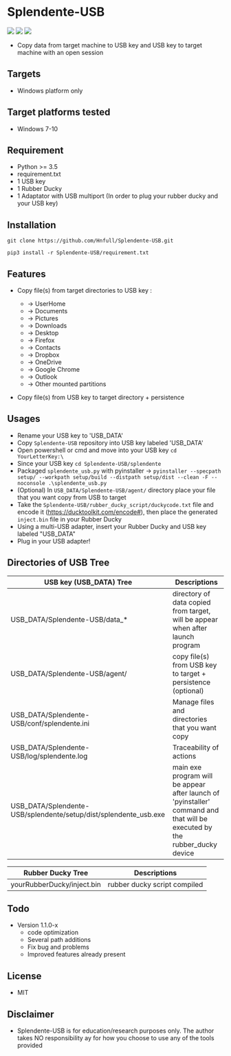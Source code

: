 # Splendente-USB

![](https://img.shields.io/badge/Python-3.6-blue.svg)
![](https://img.shields.io/badge/Version-1.0.3-green.svg)
![](https://img.shields.io/badge/Licence-MIT-red.svg)

- Copy data from target machine to USB key and USB key to target machine with an open session

## Targets
- Windows platform only

## Target platforms tested
- Windows 7-10

## Requirement
- Python >= 3.5
- requirement.txt
- 1 USB key
- 1 Rubber Ducky
- 1 Adaptator with USB multiport (In order to plug your rubber ducky and your USB key)

## Installation
`git clone https://github.com/Hnfull/Splendente-USB.git`

`pip3 install -r Splendente-USB/requirement.txt`

## Features
- Copy file(s) from target directories to USB key : 
  - -> UserHome
  - -> Documents 
  - -> Pictures
  - -> Downloads
  - -> Desktop
  - -> Firefox
  - -> Contacts
  - -> Dropbox
  - -> OneDrive
  - -> Google Chrome
  - -> Outlook
  - -> Other mounted partitions 
  
- Copy file(s) from USB key to target directory + persistence

## Usages
- Rename your USB key to 'USB_DATA'
- Copy `Splendente-USB` repository into USB key labeled 'USB_DATA'
- Open powershell or cmd and move into your USB key `cd YourLetterKey:\`
- Since your USB key `cd Splendente-USB/splendente`
- Packaged  `splendente_usb.py` with pyinstaller -> `pyinstaller --specpath setup/ --workpath setup/build --distpath setup/dist --clean -F --noconsole .\splendente_usb.py`
- (Optional) In `USB_DATA/Splendente-USB/agent/` directory place your file that you want copy from USB to target
- Take the `Splendente-USB/rubber_ducky_script/duckycode.txt` file and encode it (https://ducktoolkit.com/encode#), then place the generated `inject.bin` file in your Rubber Ducky
- Using a multi-USB adapter, insert your Rubber Ducky and USB key labeled "USB_DATA"
- Plug in your USB adapter!

## Directories of USB Tree 

| USB key (USB_DATA) Tree | Descriptions |
| ------ | ------ |
| USB_DATA/Splendente-USB/data_* | directory of data copied from target, will be appear when after launch program |
| USB_DATA/Splendente-USB/agent/ | copy file(s) from USB key to target + persistence (optional) |
| USB_DATA/Splendente-USB/conf/splendente.ini | Manage files and directories that you want copy |
| USB_DATA/Splendente-USB/log/splendente.log | Traceability of actions |
| USB_DATA/Splendente-USB/splendente/setup/dist/splendente_usb.exe | main exe program will be appear after launch of 'pyinstaller' command and that will be executed by the rubber_ducky device |


| Rubber Ducky Tree | Descriptions |
| ------ | ------ |
| yourRubberDucky/inject.bin | rubber ducky script compiled |

## Todo
- Version 1.1.0-x
  - code optimization
  - Several path additions
  - Fix bug and problems
  - Improved features already present
  
## License
- MIT

## Disclaimer
- Splendente-USB is for education/research purposes only. The author takes NO responsibility ay for how you choose to use any of the tools provided
